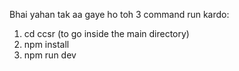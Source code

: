 Bhai yahan tak aa gaye ho toh 3 command run kardo: 
1) cd ccsr (to go inside the main directory)
2) npm install
3) npm run dev
